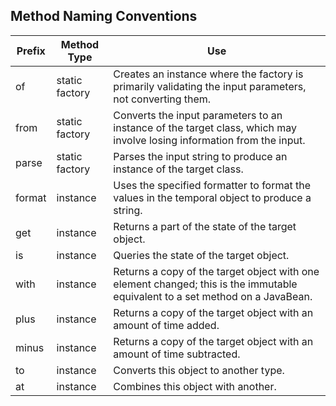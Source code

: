 ## Method Naming Conventions

Prefix | Method Type | Use
-- | -- | --
of | static factory | Creates an instance where the factory is primarily validating the input parameters, not converting them.
from | static factory | Converts the input parameters to an instance of the target class, which may involve losing information from the input.
parse | static factory | Parses the input string to produce an instance of the target class.
format | instance | Uses the specified formatter to format the values in the temporal object to produce a string.
get | instance | Returns a part of the state of the target object.
is | instance | Queries the state of the target object.
with | instance | Returns a copy of the target object with one element changed; this is the immutable equivalent to a set method on a JavaBean.
plus | instance | Returns a copy of the target object with an amount of time added.
minus | instance | Returns a copy of the target object with an amount of time subtracted.
to | instance | Converts this object to another type.
at | instance | Combines this object with another.
